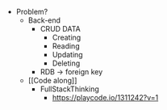 - Problem?
	- Back-end
		- CRUD DATA
			- Creating
			- Reading
			- Updating
			- Deleting
		- RDB -> foreign key
	- [[Code along]]
		- FullStackThinking
			- https://playcode.io/1311242?v=1